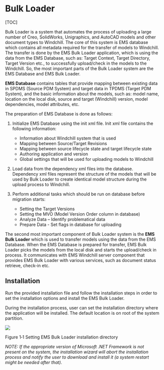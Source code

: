 # Bulk Loader

[TOC]

Bulk Loader is a system that automates the process of uploading a large number of Creo, SolidWorks, Unigraphics, and AutoCAD models and other document types to Windchill. The core of this system is EMS database which contains all metadata required for the transfer of models to Windchill. The transfer is done by the EMS Bulk Loader application, which is using the data from the EMS Database, such as: Target Context, Target Directory, Target Version etc., to successfully upload/check in the models to the Windchill. So, the most important parts of the Bulk Loader system are the EMS Database and EMS Bulk Loader.

**EMS Database** contains tables that provide mapping between existing data in SPDMS (Source PDM System) and target data in TPDMS (Target PDM System), and the basic information about the models, such as: model name, location on the local disk, source and target (Windchill) version, model dependencies, model attributes, etc.

The preparation of EMS Database is done as follows:

1. Initialize EMS Database using the init xml file. Init xml file contains the following information:
   - Information about Windchill system that is used
   - Mapping between Source/Target Revisions
   - Mapping between source lifecycle state and target lifecycle state
   - Authoring application and version
   - Global settings that will be used for uploading models to Windchill

2. Load data from the dependency xml files into the database. Dependency xml files represent the structure of the models that will be used by Bulk Loader to create identical model structure during the upload process to Windchill.

3. Perform additional tasks which should be run on database before migration starts:
   - Setting the Target Versions
   - Setting the MVO (Model Version Order column in database)
   - Analyze Data – Identify problematical data
   - Prepare Data - Set flags in database for uploading

The second most important component of Bulk Loader system is the **EMS Bulk Loader** which is used to transfer models using the data from the EMS Database. When the EMS Database is prepared for transfer, EMS Bulk Loader picks the models from the local disk and starts the upload/check in process. It communicates with EMS Windchill server component that provides EMS Bulk Loader with various services, such as document status retrieve, check-in etc. 

## Installation

Run the provided installation file and follow the installation steps in order to set the installation options and install the EMS Bulk Loader.

During the installation process, user can set the installation directory where the application will be installed. The default location is on root of the system partition.

![](C:\Users\NMiletic\Desktop\ems-tools\Figures\img001.png)

Figure 1‑1 Setting EMS Bulk Loader installation directory

*NOTE: If the appropriate version of Microsoft .NET Framework is not present on the system, the installation wizard will abort the installation process and notify the user to download and install it (a system restart might be needed after that).*